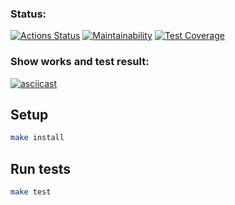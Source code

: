 ### Status:

[![Actions Status](https://github.com/cofeinum/frontend-project-46/workflows/hexlet-check/badge.svg)](https://github.com/cofeinum/frontend-project-46/actions)
[![Maintainability](https://api.codeclimate.com/v1/badges/23de5aa02bd1e81f63e7/maintainability)](https://codeclimate.com/github/cofeinum/frontend-project-46/maintainability)
[![Test Coverage](https://api.codeclimate.com/v1/badges/23de5aa02bd1e81f63e7/test_coverage)](https://codeclimate.com/github/cofeinum/frontend-project-46/test_coverage)

### Show works and test result:

[![asciicast](https://asciinema.org/a/605231.svg)](https://asciinema.org/a/605231)

## Setup

```bash
make install
```

## Run tests

```bash
make test
```